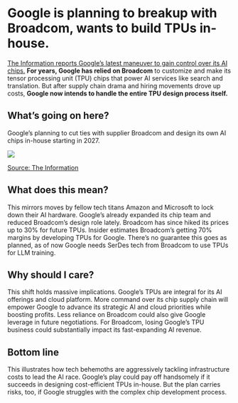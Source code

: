 # Google is planning to breakup with Broadcom, wants to build TPUs in-house.

[The Information reports Google’s latest maneuver to gain control over its AI chips.](https://www.theinformation.com/articles/to-reduce-ai-costs-google-wants-to-ditch-broadcom-as-its-tpu-server-chip-supplier?utm_source=bensbites\&utm_medium=referral\&utm_campaign=google-is-planning-to-breakup-with-broadcom-wants-to-build-tpus-in-house) **For years, Google has relied on Broadcom** to customize and make its tensor processing unit (TPU) chips that power AI services like search and translation. But after supply chain drama and hiring movements drove up costs, **Google now intends to handle the entire TPU design process itself.**

## What’s going on here?

Google’s planning to cut ties with supplier Broadcom and design its own AI chips in-house starting in 2027.

![](https://media.beehiiv.com/cdn-cgi/image/fit=scale-down,format=auto,onerror=redirect,quality=80/uploads/asset/file/160c0f8d-7727-49bd-83bb-4fbbc0798ca4/image.png)

[Source: The Information](https://www.theinformation.com/articles/to-reduce-ai-costs-google-wants-to-ditch-broadcom-as-its-tpu-server-chip-supplier?utm_source=bensbites\&utm_medium=referral\&utm_campaign=google-is-planning-to-breakup-with-broadcom-wants-to-build-tpus-in-house)

## What does this mean?

This mirrors moves by fellow tech titans Amazon and Microsoft to lock down their AI hardware. Google’s already expanded its chip team and reduced Broadcom’s design role lately. Broadcom has since hiked its prices up to 30% for future TPUs. Insider estimates Broadcom’s getting 70% margins by developing TPUs for Google. There’s no guarantee this goes as planned, as of now Google needs SerDes tech from Broadcom to use TPUs for LLM training.

## Why should I care?

This shift holds massive implications. Google’s TPUs are integral for its AI offerings and cloud platform. More command over its chip supply chain will empower Google to advance its strategic AI and cloud priorities while boosting profits. Less reliance on Broadcom could also give Google leverage in future negotiations. For Broadcom, losing Google’s TPU business could substantially impact its fast-expanding AI revenue.

## Bottom line

This illustrates how tech behemoths are aggressively tackling infrastructure costs to lead the AI race. Google’s play could pay off handsomely if it succeeds in designing cost-efficient TPUs in-house. But the plan carries risks, too, if Google struggles with the complex chip development process.
